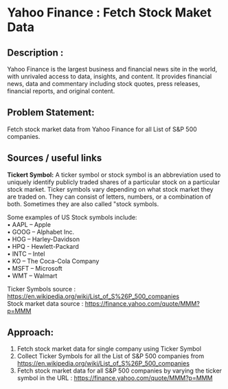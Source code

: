 # Yahoo Finance : Fetch Stock Maket Data

## Description : 
Yahoo Finance is the largest business and financial news site in the world, with unrivaled access to data, insights, and content. It provides financial news, data and commentary including stock quotes, press releases, financial reports, and original content.
## Problem Statement: 
Fetch stock market data from Yahoo Finance for all List of S&P 500 companies.
## Sources / useful links
**Tickert Symbol:**
A ticker symbol or stock symbol is an abbreviation used to uniquely identify publicly traded shares of a particular stock on a particular stock market. Ticker symbols vary depending on what stock market they are traded on. They can consist of letters, numbers, or a combination of both. Sometimes they are also called "stock symbols.

Some examples of US Stock symbols include:  
•	AAPL – Apple  
•	GOOG – Alphabet Inc.  
•	HOG – Harley-Davidson  
•	HPQ - Hewlett-Packard  
•	INTC – Intel  
•	KO – The Coca-Cola Company  
•	MSFT – Microsoft  
•	WMT – Walmart  

Ticker Symbols source : https://en.wikipedia.org/wiki/List_of_S%26P_500_companies  
Stock market data source : https://finance.yahoo.com/quote/MMM?p=MMM  

## Approach: 
1.	Fetch stock market data for single company using Ticker Symbol
2.	Collect Ticker Symbols for all the List of S&P 500 companies from https://en.wikipedia.org/wiki/List_of_S%26P_500_companies
3.	Fetch stock market data for all S&P 500 companies by varying the ticker symbol in the URL : https://finance.yahoo.com/quote/MMM?p=MMM
